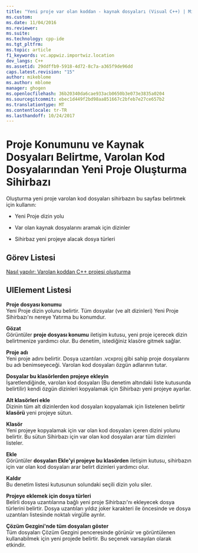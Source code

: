 ```yaml
---
title: "Yeni proje var olan koddan - kaynak dosyaları (Visual C++) | Microsoft Docs"
ms.custom: 
ms.date: 11/04/2016
ms.reviewer: 
ms.suite: 
ms.technology: cpp-ide
ms.tgt_pltfrm: 
ms.topic: article
f1_keywords: vc.appwiz.importwiz.location
dev_langs: C++
ms.assetid: 29ddffb9-5918-4d72-8c7a-a365f9de96dd
caps.latest.revision: "15"
author: mikeblome
ms.author: mblome
manager: ghogen
ms.openlocfilehash: 36b20340da6cae933acb0650b3e073e3835a0204
ms.sourcegitcommit: ebec1d449f2bd98aa851667c2bfeb7e27ce657b2
ms.translationtype: MT
ms.contentlocale: tr-TR
ms.lasthandoff: 10/24/2017
---
```

# <a name="specify-project-location-and-source-files-create-new-project-from-existing-code-files-wizard"></a>Proje Konumunu ve Kaynak Dosyaları Belirtme, Varolan Kod Dosyalarından Yeni Proje Oluşturma Sihirbazı
Oluşturma yeni proje varolan kod dosyaları sihirbazın bu sayfası belirtmek için kullanın:  
  
-   Yeni Proje dizin yolu  
  
-   Var olan kaynak dosyalarını aramak için dizinler  
  
-   Sihirbaz yeni projeye alacak dosya türleri  
  
## <a name="task-list"></a>Görev Listesi  
 [Nasıl yapılır: Varolan koddan C++ projesi oluşturma](../ide/how-to-create-a-cpp-project-from-existing-code.md)  
  
## <a name="uielement-list"></a>UIElement Listesi  
 **Proje dosyası konumu**  
 Yeni Proje dizin yolunu belirtir. Tüm dosyalar (ve alt dizinleri) Yeni Proje Sihirbazı'nı nereye Yatırma bu konumdur.  
  
 **Gözat**  
 Görüntüler **proje dosyası konumu** iletişim kutusu, yeni proje içerecek dizin belirtmenize yardımcı olur. Bu denetim, istediğiniz klasöre gitmek sağlar.  
  
 **Proje adı**  
 Yeni proje adını belirtir. Dosya uzantıları .vcxproj gibi sahip proje dosyalarını bu adı benimseyeceği. Varolan kod dosyaları özgün adlarının tutar.  
  
 **Dosyalar bu klasörlerden projeye ekleyin**  
 İşaretlendiğinde, varolan kod dosyaları (Bu denetim altındaki liste kutusunda belirtilir) kendi özgün dizinleri kopyalamak için Sihirbazı yeni projeye ayarlar.  
  
 **Alt klasörleri ekle**  
 Dizinin tüm alt dizinlerden kod dosyaları kopyalamak için listelenen belirtir **klasörü** yeni projeye sütun.  
  
 **Klasör**  
 Yeni projeye kopyalamak için var olan kod dosyaları içeren dizini yolunu belirtir. Bu sütun Sihirbazı için var olan kod dosyaları arar tüm dizinleri listeler.  
  
 **Ekle**  
 Görüntüler **dosyaları Ekle'yi projeye bu klasörden** iletişim kutusu, sihirbazın için var olan kod dosyaları arar belirt dizinleri yardımcı olur.  
  
 **Kaldır**  
 Bu denetim listesi kutusunun solundaki seçili dizin yolu siler.  
  
 **Projeye eklemek için dosya türleri**  
 Belirli dosya uzantılarına bağlı yeni proje Sihirbazı'nı ekleyecek dosya türlerini belirtir. Dosya uzantıları yıldız joker karakteri ile öncesinde ve dosya uzantıları listesinde noktalı virgülle ayrılır.  
  
 **Çözüm Gezgini'nde tüm dosyaları göster**  
 Tüm dosyaları Çözüm Gezgini penceresinde görünür ve görüntülenen kullanabilmek için yeni projede belirtir. Bu seçenek varsayılan olarak etkindir.